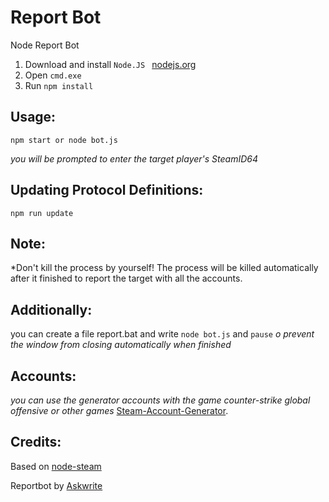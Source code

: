 # Report Bot
Node Report Bot 

1) Download and install   `Node.JS `   [nodejs.org](https://nodejs.org/en/)
2) Open `cmd.exe ` 
3) Run `npm install `

## Usage:
`npm start or node bot.js  ` 

*you will be prompted to enter the target player's SteamID64*

## Updating Protocol Definitions:
`npm run update `

## Note:

*Don't kill the process by yourself!
The process will be killed automatically after it finished to report the target with all the accounts.

## Additionally:

you can create a file report.bat and write `node bot.js` 
and `pause` *o prevent the window from closing automatically when finished*

## Accounts: 
*you can use the generator accounts with the game counter-strike global offensive or other games*
[Steam-Account-Generator](https://github.com/EarsKilla/Steam-Account-Generator).

## Credits:

Based on [node-steam ](https://github.com/seishun/node-steam)

Reportbot by [Askwrite](https://github.com/Askwrite/node-csgo-reportbot)
